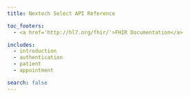 ```yaml
---
title: Nextech Select API Reference

toc_footers:
  - <a href='http://hl7.org/fhir/'>FHIR Documentation</a>

includes:
  - introduction
  - authentication
  - patient
  - appointment

search: false
---
```

